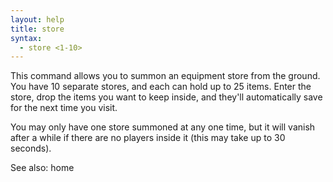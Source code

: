 ```yaml
---
layout: help
title: store
syntax:
  - store <1-10>
---
```


This command allows you to summon an equipment store from the ground.  You have
10 separate stores, and each can hold up to 25 items.  Enter the store, drop 
the items you want to keep inside, and they'll automatically save for the next
time you visit.

You may only have one store summoned at any one time, but it will vanish after
a while if there are no players inside it (this may take up to 30 seconds).

See also: home

